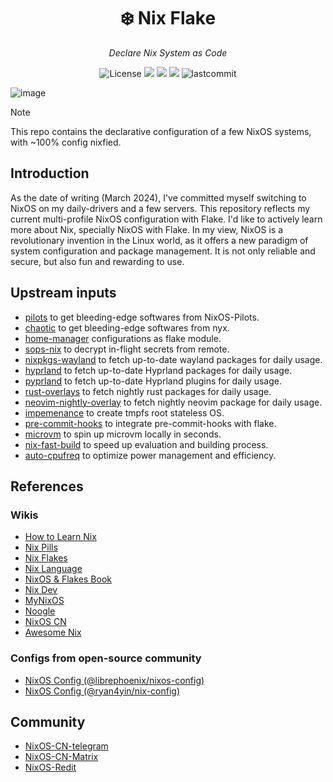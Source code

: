 <h1 align="center">❄️ Nix Flake</h1>
<p align="center">
    <em>Declare Nix System as Code</em>
</p>
<p align="center">
  <img src="https://custom-icon-badges.herokuapp.com/github/license/piyoki/nixos-config?style=flat&logo=law&colorA=24273A&color=blue" alt="License"/>
  <img src="https://custom-icon-badges.herokuapp.com/badge/Hyprland-latest-000.svg?style=flat&logo=hypr&colorA=24273A&colorB=6CC5D9&logoColor=CAD3F5"/>
  <img src="https://img.shields.io/static/v1?label=Nix Flake&message=check&style=flat&logo=nixos&colorA=24273A&colorB=9173ff&logoColor=CAD3F5">
  <img src="https://img.shields.io/badge/NixOS-unstable-informational.svg?style=flat&logo=nixos&logoColor=CAD3F5&colorA=24273A&colorB=8AADF4">
  <img src="https://custom-icon-badges.herokuapp.com/github/last-commit/piyoki/nixos-config?style=flat&logo=history&colorA=24273A&colorB=C4EEF2" alt="lastcommit"/>
</p>

![image](https://github.com/piyoki/nixos-config/assets/31861128/f73eb978-99db-4c25-958e-c95906850075)

> [!NOTE]
> This repo contains the declarative configuration of a few NixOS systems, with ~100% config nixfied.

## Introduction

As the date of writing (March 2024), I've committed myself switching to NixOS on my daily-drivers and a few servers. This repository reflects my current multi-profile NixOS configuration with Flake. I'd like to actively learn more about Nix, specially NixOS with Flake. In my view, NixOS is a revolutionary invention in the Linux world, as it offers a new paradigm of system configuration and package management. It is not only reliable and secure, but also fun and rewarding to use.

## Upstream inputs

- [pilots](https://github.com/NixOS-Pilots) to get bleeding-edge softwares from NixOS-Pilots.
- [chaotic](https://github.com/chaotic-cx/nyx) to get bleeding-edge softwares from nyx.
- [home-manager](https://github.com/nix-community/home-manager) configurations as flake module.
- [sops-nix](https://github.com/Mic92/sops-nix) to decrypt in-flight secrets from remote.
- [nixpkgs-wayland](https://github.com/nix-community/nixpkgs-wayland) to fetch up-to-date wayland packages for daily usage.
- [hyprland](https://github.com/hyprwm/Hyprland) to fetch up-to-date Hyprland packages for daily usage.
- [pyprland](https://github.com/hyprland-community/pyprland) to fetch up-to-date Hyprland plugins for daily usage.
- [rust-overlays](https://github.com/oxalica/rust-overlay) to fetch nightly rust packages for daily usage.
- [neovim-nightly-overlay](https://github.com/nix-community/neovim-nightly-overlay) to fetch nightly neovim package for daily usage.
- [impemenance](https://github.com/nix-community/impermanence) to create tmpfs root stateless OS.
- [pre-commit-hooks](https://github.com/cachix/pre-commit-hooks.nix) to integrate pre-commit-hooks with flake.
- [microvm](https://github.com/astro/microvm.nix) to spin up microvm locally in seconds.
- [nix-fast-build](https://github.com/Mic92/nix-fast-build) to speed up evaluation and building process.
- [auto-cpufreq](https://github.com/AdnanHodzic/auto-cpufreq) to optimize power management and efficiency.

## References

### Wikis

- [How to Learn Nix](https://ianthehenry.com/posts/how-to-learn-nix)
- [Nix Pills](https://nixos.org/guides/nix-pills/index.html)
- [Nix Flakes](https://nixos.wiki/wiki/Flakes)
- [Nix Language](https://nixos.org/manual/nix/stable/language/)
- [NixOS & Flakes Book](https://nixos-and-flakes.thiscute.world/)
- [Nix Dev](https://nix.dev/)
- [MyNixOS](https://mynixos.com/)
- [Noogle](https://noogle.dev/)
- [NixOS CN](https://nixos-cn.org/)
- [Awesome Nix](https://github.com/nix-community/awesome-nix)

### Configs from open-source community

- [NixOS Config (@librephoenix/nixos-config)](https://github.com/librephoenix/nixos-config)
- [NixOS Config (@ryan4yin/nix-config)](https://github.com/ryan4yin/nix-config)

## Community

- [NixOS-CN-telegram](https://t.me/nixos_zhcn)
- [NixOS-CN-Matrix](https://matrix.to/#/%23zh-cn:nixos.org)
- [NixOS-Redit](https://www.reddit.com/r/NixOS/)
